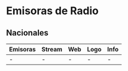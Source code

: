 # Emisoras de Radio

## Nacionales

| Emisoras | Stream | Web | Logo | Info |
| - | - | - | - | - |
| - | - | - | - | - |
